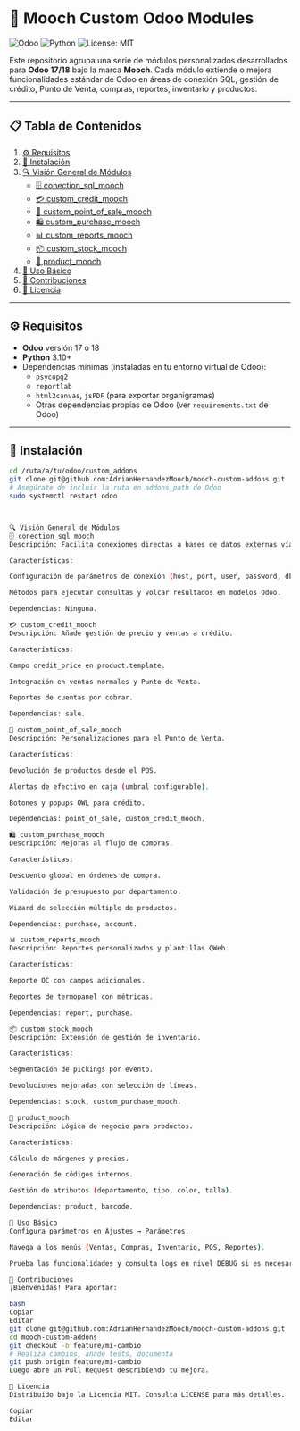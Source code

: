 # 🐧 Mooch Custom Odoo Modules

![Odoo](https://img.shields.io/badge/Odoo-17%2F18-7A962B) ![Python](https://img.shields.io/badge/Python-3.10-blue) ![License: MIT](https://img.shields.io/badge/License-MIT-yellow)

Este repositorio agrupa una serie de módulos personalizados desarrollados para **Odoo 17/18** bajo la marca **Mooch**. Cada módulo extiende o mejora funcionalidades estándar de Odoo en áreas de conexión SQL, gestión de crédito, Punto de Venta, compras, reportes, inventario y productos.

---

## 📋 Tabla de Contenidos

1. [⚙️ Requisitos](#requisitos)
2. [🚀 Instalación](#instalación)
3. [🔍 Visión General de Módulos](#visión-general-de-módulos)
   - [🗄️ conection_sql_mooch](#conection_sql_mooch)
   - [💳 custom_credit_mooch](#custom_credit_mooch)
   - [🛒 custom_point_of_sale_mooch](#custom_point_of_sale_mooch)
   - [🛍️ custom_purchase_mooch](#custom_purchase_mooch)
   - [📊 custom_reports_mooch](#custom_reports_mooch)
   - [📦 custom_stock_mooch](#custom_stock_mooch)
   - [🔧 product_mooch](#product_mooch)
4. [📖 Uso Básico](#uso-básico)
5. [🤝 Contribuciones](#contribuciones)
6. [📝 Licencia](#licencia)

---

## ⚙️ Requisitos

- **Odoo** versión 17 o 18
- **Python** 3.10+
- Dependencias mínimas (instaladas en tu entorno virtual de Odoo):
  - `psycopg2`
  - `reportlab`
  - `html2canvas`, `jsPDF` (para exportar organigramas)
  - Otras dependencias propias de Odoo (ver `requirements.txt` de Odoo)

---

## 🚀 Instalación

```bash
cd /ruta/a/tu/odoo/custom_addons
git clone git@github.com:AdrianHernandezMooch/mooch-custom-addons.git
# Asegúrate de incluir la ruta en addons_path de Odoo
sudo systemctl restart odoo



🔍 Visión General de Módulos
🗄️ conection_sql_mooch
Descripción: Facilita conexiones directas a bases de datos externas vía SQL.

Características:

Configuración de parámetros de conexión (host, port, user, password, dbname).

Métodos para ejecutar consultas y volcar resultados en modelos Odoo.

Dependencias: Ninguna.

💳 custom_credit_mooch
Descripción: Añade gestión de precio y ventas a crédito.

Características:

Campo credit_price en product.template.

Integración en ventas normales y Punto de Venta.

Reportes de cuentas por cobrar.

Dependencias: sale.

🛒 custom_point_of_sale_mooch
Descripción: Personalizaciones para el Punto de Venta.

Características:

Devolución de productos desde el POS.

Alertas de efectivo en caja (umbral configurable).

Botones y popups OWL para crédito.

Dependencias: point_of_sale, custom_credit_mooch.

🛍️ custom_purchase_mooch
Descripción: Mejoras al flujo de compras.

Características:

Descuento global en órdenes de compra.

Validación de presupuesto por departamento.

Wizard de selección múltiple de productos.

Dependencias: purchase, account.

📊 custom_reports_mooch
Descripción: Reportes personalizados y plantillas QWeb.

Características:

Reporte OC con campos adicionales.

Reportes de termopanel con métricas.

Dependencias: report, purchase.

📦 custom_stock_mooch
Descripción: Extensión de gestión de inventario.

Características:

Segmentación de pickings por evento.

Devoluciones mejoradas con selección de líneas.

Dependencias: stock, custom_purchase_mooch.

🔧 product_mooch
Descripción: Lógica de negocio para productos.

Características:

Cálculo de márgenes y precios.

Generación de códigos internos.

Gestión de atributos (departamento, tipo, color, talla).

Dependencias: product, barcode.

📖 Uso Básico
Configura parámetros en Ajustes → Parámetros.

Navega a los menús (Ventas, Compras, Inventario, POS, Reportes).

Prueba las funcionalidades y consulta logs en nivel DEBUG si es necesario.

🤝 Contribuciones
¡Bienvenidas! Para aportar:

bash
Copiar
Editar
git clone git@github.com:AdrianHernandezMooch/mooch-custom-addons.git
cd mooch-custom-addons
git checkout -b feature/mi-cambio
# Realiza cambios, añade tests, documenta
git push origin feature/mi-cambio
Luego abre un Pull Request describiendo tu mejora.

📝 Licencia
Distribuido bajo la Licencia MIT. Consulta LICENSE para más detalles.

Copiar
Editar

